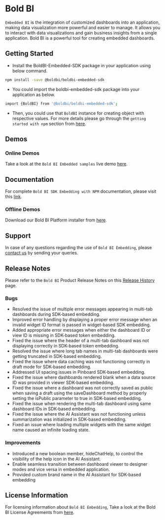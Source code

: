 # Bold BI

`Embedded BI` is the integration of customized dashboards into an application, making data visualization more powerful and easier to manage. It allows you to interact with data visualizations and gain business insights from a single application. Bold BI is a powerful tool for creating embedded dashboards.

## Getting Started

* Install the BoldBI-Embedded-SDK package in your application using below command.

```bash
npm install -save @boldbi/boldbi-embedded-sdk
```

* You could import the boldbi-embedded-sdk package into your application as below.

```bash
import {BoldBI} from '@boldbi/boldbi-embedded-sdk';
```

* Then, you could use that `BoldBI` instance for creating object with respective values. For more details please go through the `getting started with npm` section from [here](https://help.boldbi.com/embedding-options/embedding-using-npm-package/#create-bold-bi-instance?utm_source=github&utm_medium=backlinks).

## Demos

### Online Demos

Take a look at the `Bold BI Embedded samples` live demo [here](https://samples.boldbi.com/embed?utm_source=github&utm_medium=backlinks).

## Documentation

For complete `Bold BI SDK Embedding with NPM` documentation, please visit this [link](https://help.boldbi.com/embedding-options/embedding-using-npm-package/?utm_source=github&utm_medium=backlinks).

### Offline Demos

Download our Bold BI Platform installer from [here](https://www.boldbi.com/account?utm_source=github&utm_medium=backlinks).

## Support

In case of any questions regarding the use of `Bold BI Embedding`, please [contact us](mailto:support@boldbi.com) by sending your queries.

## Release Notes

Please refer to the `Bold BI` Product Release Notes on this [Release History](https://www.boldbi.com/release-history/?utm_source=github&utm_medium=backlinks) page.

### Bugs

* Resolved the issue of multiple error messages appearing in multi-tab dashboards during SDK-based embedding.
* Improved error handling by displaying a proper error message when an invalid widget ID format is passed in widget-based SDK embedding.
* Added appropriate error messages when either the dashboard ID or view ID is missing in SDK-based token embedding.
* Fixed the issue where the header of a multi-tab dashboard was not displaying correctly in SDK-based token embedding.
* Resolved the issue where long tab names in multi-tab dashboards were getting truncated in SDK-based embedding.
* Fixed the issue where data caching was not functioning correctly in draft mode for SDK-based embedding.
* Addressed UI spacing issues in Pinboard SDK-based embedding.
* Fixed the issue where dashboards rendered blank when a data source ID was provided in viewer SDK-based embedding.
* Fixed the issue where a dashboard was not correctly saved as public when saving a draft using the saveDashboard method by properly setting the isPublic parameter to true in SDK-based embedding.
* Fixed the issue when rendering the multi-tab dashboard using same dashboard IDs in SDK-based embedding.
* Fixed the issue where the AI Assistant was not functioning unless summarization was initialized in SDK-based embedding.
* Fixed an issue where loading multiple widgets with the same widget name caused an infinite loading state.

### Improvements

* Introduced a new boolean member, hideChatHelp, to control the visibility of the help icon in the AI Assistant.
* Enable seamless transition between dashboard viewer to designer modes and vice versa in embedded application.
* Provided custom brand name in the AI Assistant for SDK-based embedding

## License Information

For licensing information about `Bold BI Embedding`, Take a look at the Bold BI License Agreements from [here](https://www.boldbi.com/terms-of-use?utm_source=github&utm_medium=backlinks).
